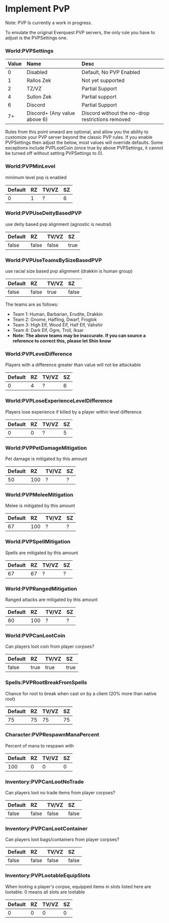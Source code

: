 # Implement PvP

Note: PVP Is currently a work in progress.

To emulate the original Everquest PVP servers, the only rule you have to adjust is the PVPSettings one.

### World:PVPSettings

| Value | Name | Desc |
| :--- | :--- | :--- |
| 0 | Disabled | Default, No PVP Enabled |
| 1 | Rallos Zek | Not yet supported |
| 2 | TZ/VZ | Partial Support |
| 4 | Sullon Zek | Partial support |
| 6 | Discord | Partial Support |
| 7+ | Discord+ \(Any value above 6\) | Discord without the no-drop restrictions removed |

Rules from this point onward are optional, and allow you the ability to customize your PVP server beyond the classic PVP rules. If you enable PVPSettings then adjust the below, most values will override defaults. Some exceptions include PVPLootCoin \(once true by above PVPSettings, it cannot be turned off without setting PVPSettings to 0\).

### World:PVPMinLevel

minimum level pvp is enabled

| Default | RZ | TV/VZ | SZ |
| :--- | :--- | :--- | :--- |
| 0 | 1 | ? | 6 |

### World:PVPUseDeityBasedPVP

use deity based pvp alignment \(agnostic is neutral\)

| Default | RZ | TV/VZ | SZ |
| :--- | :--- | :--- | :--- |
| false | false | false | true |

### World:PVPUseTeamsBySizeBasedPVP

use racial size based pvp alignment \(drakkin is human group\)

| Default | RZ | TV/VZ | SZ |
| :--- | :--- | :--- | :--- |
| false | false | true | false |

The teams are as follows:

* Team 1: Human, Barbarian, Erudite, Drakkin
* Team 2: Gnome, Halfling, Dwarf, Froglok
* Team 3: High Elf, Wood Elf, Half Elf, Vahshir
* Team 4: Dark Elf, Ogre, Troll, Iksar
* **Note: The above teams may be inaccurate. If you can source a reference to correct this, please let Shin know**

### World:PVPLevelDifference

Players with a difference greater than value will not be attackable

| Default | RZ | TV/VZ | SZ |
| :--- | :--- | :--- | :--- |
| 0 | 4 | ? | 6 |

### World:PVPLoseExperienceLevelDifference

Players lose experience if killed by a player within level difference

| Default | RZ | TV/VZ | SZ |
| :--- | :--- | :--- | :--- |
| 0 | 0 | ? | 5 |

### World:PVPPetDamageMitigation

Pet damage is mitigated by this amount

| Default | RZ | TV/VZ | SZ |
| :--- | :--- | :--- | :--- |
| 50 | 100 | ? | ? |

### World:PVPMeleeMitigation

Melee is mitigated by this amount

| Default | RZ | TV/VZ | SZ |
| :--- | :--- | :--- | :--- |
| 67 | 100 | ? | ? |

### World:PVPSpellMitigation

Spells are mitigated by this amount

| Default | RZ | TV/VZ | SZ |
| :--- | :--- | :--- | :--- |
| 67 | 67 | ? | ? |

### World:PVPRangedMitigation

Ranged attacks are mitigated by this amount

| Default | RZ | TV/VZ | SZ |
| :--- | :--- | :--- | :--- |
| 80 | 100 | ? | ? |

### World:PVPCanLootCoin

Can players loot coin from player corpses?

| Default | RZ | TV/VZ | SZ |
| :--- | :--- | :--- | :--- |
| false | true | true | true |

### Spells:PVPRootBreakFromSpells

Chance for root to break when cast on by a client \(20% more than native root\)

| Default | RZ | TV/VZ | SZ |
| :--- | :--- | :--- | :--- |
| 75 | 75 | 75 | 75 |

### Character:PVPRespawnManaPercent

Percent of mana to respawn with

| Default | RZ | TV/VZ | SZ |
| :--- | :--- | :--- | :--- |
| 100 | 0 | 0 | 0 |

### Inventory:PVPCanLootNoTrade

Can players loot no trade items from player corpses?

| Default | RZ | TV/VZ | SZ |
| :--- | :--- | :--- | :--- |
| false | false | false | false |

### Inventory:PVPCanLootContainer

Can players loot bags/containers from player corpses?

| Default | RZ | TV/VZ | SZ |
| :--- | :--- | :--- | :--- |
| false | false | false | false |

### Inventory:PVPLootableEquipSlots

When looting a player's corpse, equipped items in slots listed here are lootable. 0 means all slots are lootable

| Default | RZ | TV/VZ | SZ |
| :--- | :--- | :--- | :--- |
| 0 | 0 | 0 | 0 |

